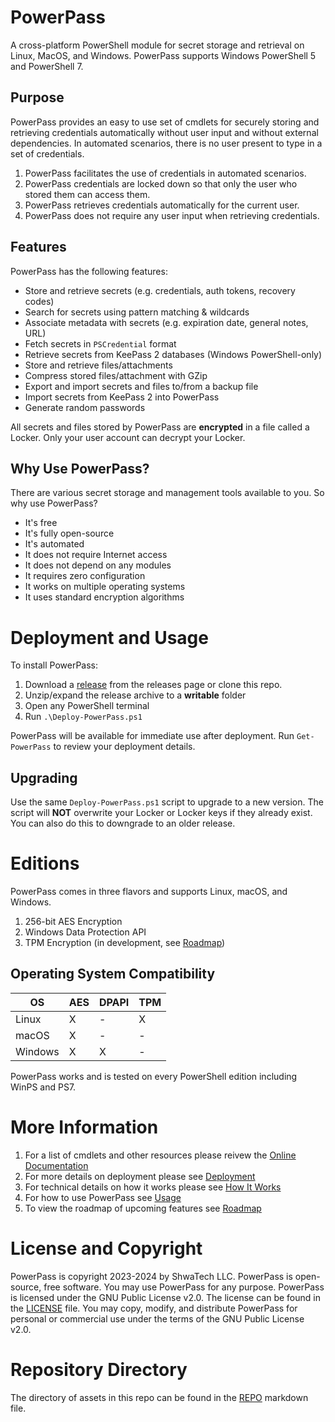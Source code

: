 # PowerPass
A cross-platform PowerShell module for secret storage and retrieval on Linux, MacOS, and Windows.
PowerPass supports Windows PowerShell 5 and PowerShell 7.

## Purpose
PowerPass provides an easy to use set of cmdlets for securely storing and retrieving credentials automatically without user input and without external dependencies. In automated scenarios, there is no user present to type in a set of credentials.

1. PowerPass facilitates the use of credentials in automated scenarios.
2. PowerPass credentials are locked down so that only the user who stored them can access them.
3. PowerPass retrieves credentials automatically for the current user.
4. PowerPass does not require any user input when retrieving credentials.

## Features
PowerPass has the following features:

* Store and retrieve secrets (e.g. credentials, auth tokens, recovery codes)
* Search for secrets using pattern matching & wildcards
* Associate metadata with secrets (e.g. expiration date, general notes, URL)
* Fetch secrets in `PSCredential` format
* Retrieve secrets from KeePass 2 databases (Windows PowerShell-only)
* Store and retrieve files/attachments
* Compress stored files/attachment with GZip
* Export and import secrets and files to/from a backup file
* Import secrets from KeePass 2 into PowerPass
* Generate random passwords

All secrets and files stored by PowerPass are **encrypted** in a file called a Locker.
Only your user account can decrypt your Locker.

## Why Use PowerPass?
There are various secret storage and management tools available to you.
So why use PowerPass?

* It's free
* It's fully open-source
* It's automated
* It does not require Internet access
* It does not depend on any modules
* It requires zero configuration
* It works on multiple operating systems
* It uses standard encryption algorithms

# Deployment and Usage
To install PowerPass:

1. Download a [release](https://github.com/chopinrlz/powerpass/releases) from the releases page or clone this repo.
2. Unzip/expand the release archive to a **writable** folder
3. Open any PowerShell terminal
4. Run `.\Deploy-PowerPass.ps1`

PowerPass will be available for immediate use after deployment.
Run `Get-PowerPass` to review your deployment details.

## Upgrading
Use the same `Deploy-PowerPass.ps1` script to upgrade to a new version.
The script will **NOT** overwrite your Locker or Locker keys if they already exist.
You can also do this to downgrade to an older release.

# Editions
PowerPass comes in three flavors and supports Linux, macOS, and Windows.
1. 256-bit AES Encryption
2. Windows Data Protection API
3. TPM Encryption (in development, see [Roadmap](https://chopinrlz.github.io/powerpass/roadmap))

## Operating System Compatibility
| OS | AES | DPAPI | TPM |
| - | - | - | - |
| Linux | X | - | X |
| macOS | X | - | - |
| Windows | X | X | - |

PowerPass works and is tested on every PowerShell edition including WinPS and PS7.

# More Information
1. For a list of cmdlets and other resources please reivew the [Online Documentation](https://chopinrlz.github.io/powerpass)
2. For more details on deployment please see [Deployment](https://chopinrlz.github.io/powerpass/deployment)
3. For technical details on how it works please see [How It Works](https://chopinrlz.github.io/powerpass/readme-cont)
4. For how to use PowerPass see [Usage](https://chopinrlz.github.io/powerpass/usage)
5. To view the roadmap of upcoming features see [Roadmap](https://chopinrlz.github.io/powerpass/roadmap)

# License and Copyright
PowerPass is copyright 2023-2024 by ShwaTech LLC.
PowerPass is open-source, free software. You may use PowerPass for any purpose.
PowerPass is licensed under the GNU Public License v2.0.
The license can be found in the [LICENSE](https://github.com/chopinrlz/powerpass/blob/main/LICENSE) file.
You may copy, modify, and distribute PowerPass for personal or commercial use under the terms of the GNU Public License v2.0.

# Repository Directory
The directory of assets in this repo can be found in the [REPO](https://github.com/chopinrlz/powerpass/blob/main/REPO.md) markdown file.